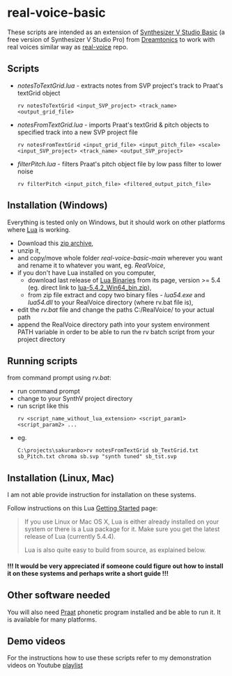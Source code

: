 # real-voice-basic
These scripts are intended as an extension of [Synthesizer V Studio Basic](https://dreamtonics.com/en/synthesizerv/) (a free version of Synthesizer V Studio Pro) from [Dreamtonics](https://dreamtonics.com/en/) to work with real voices similar way as [real-voice](https://github.com/hataori-p/real-voice) repo.

## Scripts ##
- _notesToTextGrid.lua_ - extracts notes from SVP project's track to Praat's textGrid object
  ~~~
  rv notesToTextGrid <input_SVP_project> <track_name> <output_grid_file>
  ~~~
- _notesFromTextGrid.lua_ - imports Praat's textGrid & pitch objects to specified track into a new SVP project file
  ~~~
  rv notesFromTextGrid <input_grid_file> <input_pitch_file> <scale> <input_SVP_project> <track_name> <output_SVP_project>
  ~~~
- _filterPitch.lua_ - filters Praat's pitch object file by low pass filter to lower noise
  ~~~
  rv filterPitch <input_pitch_file> <filtered_output_pitch_file>
  ~~~

## Installation (Windows)
Everything is tested only on Windows, but it should work on other platforms where [Lua](https://lua.org/) is working.

- Download this [zip archive](https://github.com/hataori-p/real-voice-basic/archive/refs/heads/main.zip),
- unzip it,
- and copy/move whole folder _real-voice-basic-main_ wherever you want and rename it to whatever you want, eg. _RealVoice_,
- if you don't have Lua installed on you computer, 
  - download last release of [Lua Binaries](http://luabinaries.sourceforge.net/) from its page, version >= 5.4 (eg. direct link to [lua-5.4.2_Win64_bin.zip](https://sourceforge.net/projects/luabinaries/files/5.4.2/Tools%20Executables/lua-5.4.2_Win64_bin.zip/download)),
  - from zip file extract and copy two binary files - _lua54.exe_ and _lua54.dll_ to your RealVoice directory (where rv.bat file is),
- edit the _rv.bat_ file and change the paths C:/RealVoice/ to your actual path
- append the RealVoice directory path into your system environment PATH variable in order to be able to run the rv batch script from your project directory

## Running scripts ##
from command prompt using _rv.bat_:

- run command prompt
- change to your SynthV project directory
- run script like this
  ~~~
  rv <script_name_without_lua_extension> <script_param1> <script_param2> ...
  ~~~
- eg.
  ~~~
  C:\projects\sakuranbo>rv notesFromTextGrid sb_TextGrid.txt sb_Pitch.txt chroma sb.svp "synth tuned" sb_tst.svp
  ~~~

## Installation (Linux, Mac)
I am not able provide instruction for installation on these systems.

Follow instructions on this Lua [Getting Started](https://www.lua.org/start.html) page:
> If you use Linux or Mac OS X, Lua is either already installed on your system or there is a Lua package for it. Make sure you get the latest release of Lua (currently 5.4.4).
>
> Lua is also quite easy to build from source, as explained below.

#### !!! It would be very appreciated if someone could figure out how to install it on these systems and perhaps write a short guide !!! ####

## Other software needed
You will also need [Praat](https://www.fon.hum.uva.nl/praat/) phonetic program installed and be able to run it.
It is available for many platforms.

## Demo videos
For the instructions how to use these scripts refer to my demonstration videos on Youtube
[playlist](https://youtube.com/playlist?list=PLHA_yIumhQPDJ3PULhXeE-gypioT-eear)
